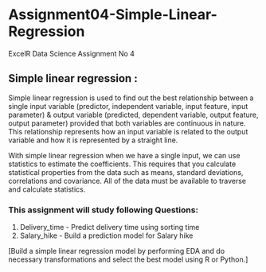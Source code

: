 # Assignment04-Simple-Linear-Regression
ExcelR Data Science Assignment No 4

## Simple linear regression :
Simple linear regression is used to find out the best relationship between a single input variable (predictor, independent variable, input feature, input parameter) & output variable (predicted, dependent variable, output feature, output parameter) provided that both variables are continuous in nature. This relationship represents how an input variable is related to the output variable and how it is represented by a straight line.

With simple linear regression when we have a single input, we can use statistics to estimate the coefficients. This requires that you calculate statistical properties from the data such as means, standard deviations, correlations and covariance. All of the data must be available to traverse and calculate statistics.

### This assignment will study following Questions:
1. Delivery_time - Predict delivery time using sorting time
2. Salary_hike - Build a prediction model for Salary hike <br>
>
[Build a simple linear regression model by performing EDA and do necessary transformations and select the best model using R or Python.]
